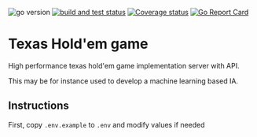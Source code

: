 ![go version](https://img.shields.io/github/go-mod/go-version/Barben360/texas-holdem-game) [![build and test status](https://github.com/Barben360/texas-holdem-game/actions/workflows/go.yml/badge.svg)](https://github.com/Barben360/texas-holdem-game/actions/workflows/go.yml) [![Coverage status](https://coveralls.io/repos/github/Barben360/texas-holdem-game/badge.svg?branch=main)](https://coveralls.io/github/Barben360/texas-holdem-game?branch=main) [![Go Report Card](https://goreportcard.com/badge/github.com/Barben360/texas-holdem-game)](https://goreportcard.com/report/github.com/Barben360/texas-holdem-game) 

# Texas Hold'em game

High performance texas hold'em game implementation server with API.

This may be for instance used to develop a machine learning based IA.

## Instructions

First, copy `.env.example` to `.env` and modify values if needed
